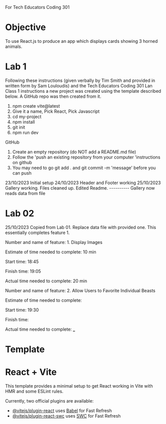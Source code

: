 For Tech Educators Coding 301

# Objective

To use React.js to produce an app which displays cards showing 3 horned animals.

# Lab 1

Following these instructions (given verbally by Tim Smith and provided in written form by Sam Louloudis) and the Tech Educators Coding 301 Lan Class 1 instructions a new project was created using the template described below. A GitHub repo was then created from it.

1. npm create vite@latest
2. Give it a name, Pick React, Pick Javascript
3. cd my-project
4. npm install
5. git init
6. npm run dev

GitHub

1. Create an empty repository (do NOT add a README.md file)
2. Follow the 'push an existing repository from your computer 'instructions on github
3. You may need to go git add . and git commit -m 'message' before you can push

23/10/2023 Initial setup
24/10/2023 Header and Footer working
25/10/2023 Gallery working. Files cleaned up. Edited Readme.
---------- Gallery now reads data from file

# Lab 02

25/10/2023 Copied from Lab 01. Replace data file with provided one. This essentially completes feature 1.

Number and name of feature: 1. Display Images

Estimate of time needed to complete: 10 min

Start time: 18:45

Finish time: 19:05

Actual time needed to complete: 20 min

Number and name of feature: 2. Allow Users to Favorite Individual Beasts

Estimate of time needed to complete:

Start time: 19:30

Finish time:

Actual time needed to complete: **\_**

# Template

# React + Vite

This template provides a minimal setup to get React working in Vite with HMR and some ESLint rules.

Currently, two official plugins are available:

- [@vitejs/plugin-react](https://github.com/vitejs/vite-plugin-react/blob/main/packages/plugin-react/README.md) uses [Babel](https://babeljs.io/) for Fast Refresh
- [@vitejs/plugin-react-swc](https://github.com/vitejs/vite-plugin-react-swc) uses [SWC](https://swc.rs/) for Fast Refresh
